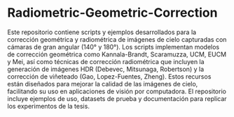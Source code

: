 # Radiometric-Geometric-Correction
Este repositorio contiene scripts y ejemplos desarrollados para la corrección geométrica y radiométrica de imágenes de cielo capturadas con cámaras de gran angular (140° y 180°). Los scripts implementan modelos de corrección geométrica como Kannala-Brandt, Scaramuzza, UCM, EUCM y Mei, así como técnicas de corrección radiométrica que incluyen la generación de imágenes HDR (Debevec, Mitsunaga, Robertson) y la corrección de viñeteado (Gao, Lopez-Fuentes, Zheng). Estos recursos están diseñados para mejorar la calidad de las imágenes de cielo, facilitando su uso en aplicaciones de visión por computadora. El repositorio incluye ejemplos de uso, datasets de prueba y documentación para replicar los experimentos de la tesis.
